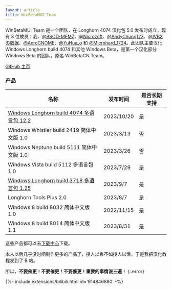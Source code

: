 ```yaml
---
layout: article
title: WinBetaMUI Team
---
```


WinBetaMUI Team 是一个团队，在 Longhorn 4074 汉化包 5.0 发布时成立，现有 8 位成员：我、[@BSOD-MEMZ](https://space.bilibili.com/1975308950)、[@Nicrozoft](https://github.com/Nicrozoft)、[@AndyChung123](https://space.bilibili.com/2119761603)、[@IVBXの数据](https://space.bilibili.com/1171551865)、[@AeroGNOME](https://space.bilibili.com/515586861)、[@YuHua_o](https://space.bilibili.com/1468597922) 和 [@Microhard_1724](https://space.bilibili.com/1684665013)。此团队主要汉化 Windows Longhorn build 4074 和其他 Windows Beta，是第一个汉化部分 Windows Beta 的团队，原名 WinBetaCN Team。

[GitHub 主页](https://github.com/wbmui)

### 产品

| 名称                                                         | 发布时间   | 是否长期支持 |
| ------------------------------------------------------------ | ---------- | ------------ |
| [Windows Longhorn build 4074 多语言包 12.2](/2023/06/10/lh4074mui) | 2023/10/20 | 是           |
| Windows Whistler build 2419 简体中文版 1.0                   | 2023/3/13  | 否           |
| Windows Neptune build 5111 简体中文版 1.0                    | 2023/3/26  | 否           |
| Windows Vista build 5112 多语言包 1.0                        | 2023/7/29  | 是           |
| [Windows Longhorn build 3718 多语言包 1.25](/2023/09/19/lh3718mui) | 2023/9/7   | 是           |
| Longhorn Tools Plus 2.0                                      | 2023/8/7   | 是           |
| Windows 8 build 8032 简体中文版 1.0                          | 2022/11/15 | 是           |
| Windows 8 build 8014 简体中文版 1.1                          | 2023/8/31  | 是           |

这些产品都可以去[下载中心](/download)下载。

本人以后几乎没时间制作更多的产品了，授人以鱼不如授人以渔，于是我把汉化教程发到了 B 站。

所以，**不要催更！不要催更！不要催更！重要的事情说三遍！**
{:.error}

<div>{%- include extensions/bilibili.html id='914846880' -%}</div>
